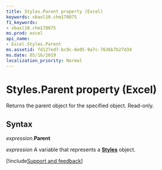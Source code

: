 ```yaml
---
title: Styles.Parent property (Excel)
keywords: vbaxl10.chm178075
f1_keywords:
- vbaxl10.chm178075
ms.prod: excel
api_name:
- Excel.Styles.Parent
ms.assetid: fd127ed7-bc9c-8e05-9a7c-7636b7b27d34
ms.date: 05/16/2019
localization_priority: Normal
---
```



# Styles.Parent property (Excel)

Returns the parent object for the specified object. Read-only.


## Syntax

_expression_.**Parent**

_expression_ A variable that represents a **[Styles](Excel.Styles.md)** object.




[!include[Support and feedback](~/includes/feedback-boilerplate.md)]